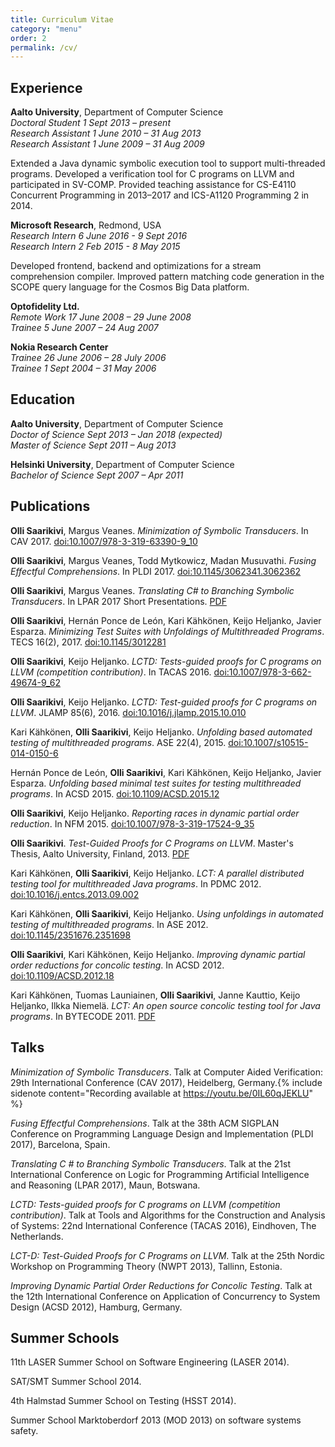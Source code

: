 ```yaml
---
title: Curriculum Vitae
category: "menu"
order: 2
permalink: /cv/
---
```


## Experience

**Aalto University**, Department of Computer Science  
*Doctoral Student* <span class="autorightalign">*1 Sept 2013 – present*</span>  
*Research Assistant* <span class="autorightalign">*1 June 2010 – 31 Aug 2013*</span>  
*Research Assistant* <span class="autorightalign">*1 June 2009 – 31 Aug 2009*</span>

Extended a Java dynamic symbolic execution tool to support multi-threaded programs. Developed a verification tool for C programs on LLVM and participated in SV-COMP. Provided teaching assistance for CS-E4110 Concurrent Programming in 2013–2017 and ICS-A1120 Programming 2 in 2014.

**Microsoft Research**, Redmond, USA  
*Research Intern* <span class="autorightalign">*6 June 2016 - 9 Sept 2016*</span>  
*Research Intern* <span class="autorightalign">*2 Feb 2015 - 8 May 2015*</span>

Developed frontend, backend and optimizations for a stream comprehension compiler. Improved pattern matching code generation in the SCOPE query language for the Cosmos Big Data platform.

**Optofidelity Ltd.**  
*Remote Work* <span class="autorightalign">*17 June 2008 – 29 June 2008*</span>  
*Trainee* <span class="autorightalign">*5 June 2007 – 24 Aug 2007*</span>

**Nokia Research Center**  
*Trainee* <span class="autorightalign">*26 June 2006 – 28 July 2006*</span>  
*Trainee* <span class="autorightalign">*1 Sept 2004 – 31 May 2006*</span>

## Education

**Aalto University**, Department of Computer Science  
*Doctor of Science* <span class="autorightalign">*Sept 2013 – Jan 2018 (expected)*</span>  
*Master of Science* <span class="autorightalign">*Sept 2011 – Aug 2013*</span>

**Helsinki University**, Department of Computer Science  
*Bachelor of Science* <span class="autorightalign">*Sept 2007 – Apr 2011*</span>

## Publications

**Olli Saarikivi**, Margus Veanes.
*Minimization of Symbolic Transducers*.
In CAV 2017.
[doi:10.1007/978-3-319-63390-9_10](https://doi.org/10.1007/978-3-319-63390-9_10)

**Olli Saarikivi**, Margus Veanes, Todd Mytkowicz, Madan Musuvathi.
*Fusing Effectful Comprehensions*.
In PLDI 2017.
[doi:10.1145/3062341.3062362](https://doi.org/10.1145/3062341.3062362)

**Olli Saarikivi**, Margus Veanes.
*Translating C# to Branching Symbolic Transducers*.
In LPAR 2017 Short Presentations.
[PDF](/Translating_C_to_Branching_Symbolic_Transducers.pdf)

**Olli Saarikivi**, Hernán Ponce de León, Kari Kähkönen, Keijo Heljanko, Javier Esparza.
*Minimizing Test Suites with Unfoldings of Multithreaded Programs*.
TECS 16(2), 2017.
[doi:10.1145/3012281](https://doi.org/10.1145/3012281)

**Olli Saarikivi**, Keijo Heljanko.
*LCTD: Tests-guided proofs for C programs on LLVM (competition contribution)*.
In TACAS 2016.
[doi:10.1007/978-3-662-49674-9_62](https://doi.org/10.1007/978-3-662-49674-9_62)

**Olli Saarikivi**, Keijo Heljanko.
*LCTD: Test-guided proofs for C programs on LLVM*.
JLAMP 85(6), 2016.
[doi:10.1016/j.jlamp.2015.10.010](https://doi.org/10.1016/j.jlamp.2015.10.010)

Kari Kähkönen, **Olli Saarikivi**, Keijo Heljanko.
*Unfolding based automated testing of multithreaded programs*.
ASE 22(4), 2015.
[doi:10.1007/s10515-014-0150-6](https://doi.org/10.1007/s10515-014-0150-6)

Hernán Ponce de León, **Olli Saarikivi**, Kari Kähkönen, Keijo Heljanko, Javier Esparza.
*Unfolding based minimal test suites for testing multithreaded programs*.
In ACSD 2015.
[doi:10.1109/ACSD.2015.12](https://doi.org/10.1109/ACSD.2015.12)

**Olli Saarikivi**, Keijo Heljanko.
*Reporting races in dynamic partial order reduction*.
In NFM 2015.
[doi:10.1007/978-3-319-17524-9_35](https://doi.org/10.1007/978-3-319-17524-9_35)

**Olli Saarikivi**.
*Test-Guided Proofs for C Programs on LLVM*.
Master's Thesis, Aalto University, Finland, 2013.
[PDF](/Olli_Saarikivi_masters_thesis.pdf)

Kari Kähkönen, **Olli Saarikivi**, Keijo Heljanko.
*LCT: A parallel distributed testing tool for multithreaded Java programs*.
In PDMC 2012.
[doi:10.1016/j.entcs.2013.09.002](https://doi.org/10.1016/j.entcs.2013.09.002)

Kari Kähkönen, **Olli Saarikivi**, Keijo Heljanko.
*Using unfoldings in automated testing of multithreaded programs*.
In ASE 2012.
[doi:10.1145/2351676.2351698](https://doi.org/10.1145/2351676.2351698)

**Olli Saarikivi**, Kari Kähkönen, Keijo Heljanko.
*Improving dynamic partial order reductions for concolic testing*.
In ACSD 2012.
[doi:10.1109/ACSD.2012.18](https://doi.org/10.1109/ACSD.2012.18)

Kari Kähkönen, Tuomas Launiainen, **Olli Saarikivi**, Janne Kauttio, Keijo Heljanko, Ilkka Niemelä.
*LCT: An open source concolic testing tool for Java programs*.
In BYTECODE 2011.
[PDF](/LCT_An_Open_Source_Concolic_Testing_Tool_for_Java_Programs.pdf)

## Talks

*Minimization of Symbolic Transducers*. Talk at Computer Aided Verification: 29th International Conference (CAV 2017), Heidelberg, Germany.{% include sidenote content="Recording available at <https://youtu.be/0IL60qJEKLU>" %}

*Fusing Effectful Comprehensions*. Talk at the 38th ACM SIGPLAN Conference on Programming Language Design and Implementation (PLDI 2017), Barcelona, Spain.

*Translating C # to Branching Symbolic Transducers*. Talk at the 21st International Conference on Logic for Programming Artificial Intelligence and Reasoning (LPAR 2017), Maun, Botswana.

*LCTD: Tests-guided proofs for C programs on LLVM (competition contribution)*. Talk at Tools and Algorithms for the Construction and Analysis of Systems: 22nd International Conference (TACAS 2016), Eindhoven, The Netherlands.

*LCT-D: Test-Guided Proofs for C Programs on LLVM*. Talk at the 25th Nordic Workshop on Programming Theory (NWPT 2013), Tallinn, Estonia.

*Improving Dynamic Partial Order Reductions for Concolic Testing*. Talk at the 12th International Conference on Application of Concurrency to System Design (ACSD 2012), Hamburg, Germany.

## Summer Schools

11th LASER Summer School on Software Engineering (LASER 2014).

SAT/SMT Summer School 2014.

4th Halmstad Summer School on Testing (HSST 2014).

Summer School Marktoberdorf 2013 (MOD 2013) on software systems safety.
